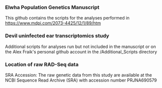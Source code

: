 ### Elwha Population Genetics Manuscript
This github contains the scripts for the analyses performed in https://www.mdpi.com/2073-4425/12/1/89/htm

### Devil uninfected ear transcriptomics study
Additional scripts for analyses run but not included in the manuscript or on the Alex Fraik's personal github account in the /Additional_Scripts directory

### Location of raw RAD-Seq data
SRA Accession: The raw genetic data from this study are available at the NCBI Sequence Read Archive (SRA) with accession number PRJNA690579

